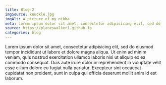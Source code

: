```yaml
---
title: Blog-2
imgSource: knuckle.jpg
imgAlt: A picture of my nibba
meta: Lorem ipsum dolor sit amet, consectetur adipisicing elit, sed do eiusmod tempor incididunt ut labore et dolore magna aliqua.
source: https://planeswalker1.github.io
categories: blog
---
```


Lorem ipsum dolor sit amet, consectetur adipisicing elit, sed do eiusmod tempor incididunt ut labore et dolore magna aliqua. Ut enim ad minim veniam, quis nostrud exercitation ullamco laboris nisi ut aliquip ex ea commodo consequat. Duis aute irure dolor in reprehenderit in voluptate velit esse cillum dolore eu fugiat nulla pariatur. Excepteur sint occaecat cupidatat non proident, sunt in culpa qui officia deserunt mollit anim id est laborum.
